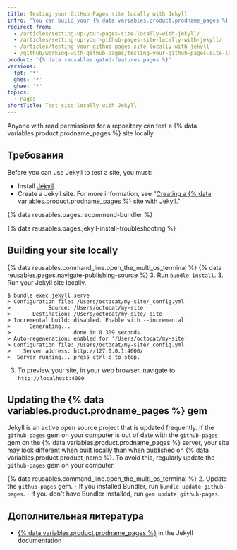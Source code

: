 ```yaml
---
title: Testing your GitHub Pages site locally with Jekyll
intro: 'You can build your {% data variables.product.prodname_pages %} site locally to preview and test changes to your site.'
redirect_from:
  - /articles/setting-up-your-pages-site-locally-with-jekyll/
  - /articles/setting-up-your-github-pages-site-locally-with-jekyll/
  - /articles/testing-your-github-pages-site-locally-with-jekyll
  - /github/working-with-github-pages/testing-your-github-pages-site-locally-with-jekyll
product: '{% data reusables.gated-features.pages %}'
versions:
  fpt: '*'
  ghes: '*'
  ghae: '*'
topics:
  - Pages
shortTitle: Test site locally with Jekyll
---
```


Anyone with read permissions for a repository can test a {% data variables.product.prodname_pages %} site locally.

## Требования

Before you can use Jekyll to test a site, you must:
  - Install [Jekyll](https://jekyllrb.com/docs/installation/).
  - Create a Jekyll site. For more information, see "[Creating a {% data variables.product.prodname_pages %} site with Jekyll](/articles/creating-a-github-pages-site-with-jekyll)."

{% data reusables.pages.recommend-bundler %}

{% data reusables.pages.jekyll-install-troubleshooting %}

## Building your site locally

{% data reusables.command_line.open_the_multi_os_terminal %}
{% data reusables.pages.navigate-publishing-source %}
3. Run `bundle install`.
3. Run your Jekyll site locally.
  ```shell
  $ bundle exec jekyll serve
  > Configuration file: /Users/octocat/my-site/_config.yml
  >            Source: /Users/octocat/my-site
  >       Destination: /Users/octocat/my-site/_site
  > Incremental build: disabled. Enable with --incremental
  >      Generating...
  >                    done in 0.309 seconds.
  > Auto-regeneration: enabled for '/Users/octocat/my-site'
  > Configuration file: /Users/octocat/my-site/_config.yml
  >    Server address: http://127.0.0.1:4000/
  >  Server running... press ctrl-c to stop.
  ```
3. To preview your site, in your web browser, navigate to `http://localhost:4000`.

## Updating the {% data variables.product.prodname_pages %} gem

Jekyll is an active open source project that is updated frequently. If the `github-pages` gem on your computer is out of date with the `github-pages` gem on the {% data variables.product.prodname_pages %} server, your site may look different when built locally than when published on {% data variables.product.product_name %}. To avoid this, regularly update the `github-pages` gem on your computer.

{% data reusables.command_line.open_the_multi_os_terminal %}
2. Update the `github-pages` gem.
    - If you installed Bundler, run `bundle update github-pages`.
    - If you don't have Bundler installed, run `gem update github-pages`.

## Дополнительная литература

- [{% data variables.product.prodname_pages %}](http://jekyllrb.com/docs/github-pages/) in the Jekyll documentation
